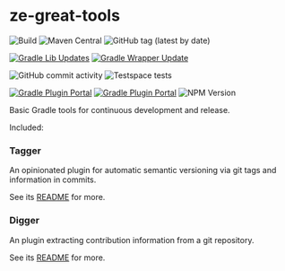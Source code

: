 # ze-great-tools

![Build](https://github.com/robertfmurdock/ze-great-tools/actions/workflows/main.yml/badge.svg?branch=main) 
![Maven Central](https://img.shields.io/maven-central/v/com.zegreatrob.tools.tagger/com.zegreatrob.tools.tagger.gradle.plugin)
![GitHub tag (latest by date)](https://img.shields.io/github/v/tag/robertfmurdock/ze-great-tools?label=Release)

[![Gradle Lib Updates](https://github.com/robertfmurdock/ze-great-tools/actions/workflows/gradle-update.yml/badge.svg?branch=main)](https://github.com/robertfmurdock/ze-great-tools/actions/workflows/gradle-update.yml)
[![Gradle Wrapper Update](https://github.com/robertfmurdock/ze-great-tools/actions/workflows/update-gradle-wrapper.yml/badge.svg?branch=main)](https://github.com/robertfmurdock/ze-great-tools/actions/workflows/update-gradle-wrapper.yml)

![GitHub commit activity](https://img.shields.io/github/commit-activity/m/robertfmurdock/ze-great-tools)
![Testspace tests](https://img.shields.io/testspace/passed/robertfmurdock/robertfmurdock:ze-great-tools/main)

[![Gradle Plugin Portal](https://img.shields.io/gradle-plugin-portal/v/com.zegreatrob.tools.tagger?label=Tagger%20Plugin)](https://plugins.gradle.org/plugin/com.zegreatrob.tools.tagger)
[![Gradle Plugin Portal](https://img.shields.io/gradle-plugin-portal/v/com.zegreatrob.tools.digger?label=Digger%20Plugin)](https://plugins.gradle.org/plugin/com.zegreatrob.tools.digger)
![NPM Version](https://img.shields.io/npm/v/git-digger?label=npm%20git-digger)

Basic Gradle tools for continuous development and release.

Included:

### Tagger

An opinionated plugin for automatic semantic versioning via git tags and information in commits.

See its [README](tools/tagger-plugin/README.md) for more.

### Digger

An plugin extracting contribution information from a git repository.

See its [README](tools/digger-plugin/README.md) for more.
